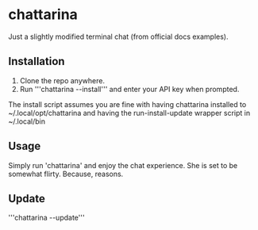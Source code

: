 # chattarina

Just a slightly modified terminal chat (from official docs examples).

## Installation

  1. Clone the repo anywhere.
  2. Run '''chattarina --install''' and enter your API key when prompted.

The install script assumes you are fine with having chattarina installed to ~/.local/opt/chattarina and having the run-install-update wrapper script in ~/.local/bin

## Usage

Simply run 'chattarina' and enjoy the chat experience. She is set to be somewhat flirty. Because, reasons.

## Update

'''chattarina --update'''